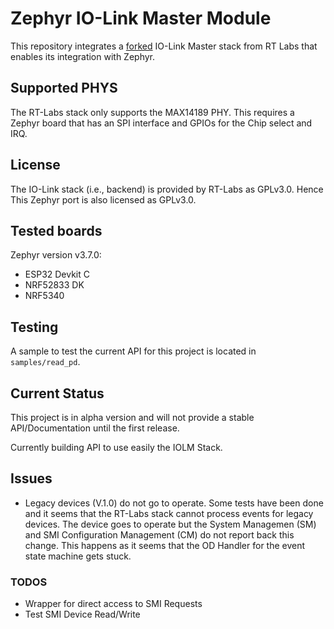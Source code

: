 # Zephyr IO-Link Master Module

This repository integrates a [forked](https://github.com/vChavezB/i-link/tree/zephyr) IO-Link Master stack from RT Labs that enables its integration with Zephyr.

## Supported PHYS

The RT-Labs stack only supports the MAX14189 PHY. This requires a Zephyr board that has an SPI interface and GPIOs for the Chip select and IRQ.

## License

The IO-Link stack (i.e., backend) is provided by RT-Labs as GPLv3.0. Hence This Zephyr port
is also licensed as GPLv3.0.

## Tested boards

Zephyr version v3.7.0:

- ESP32 Devkit C
- NRF52833 DK
- NRF5340

## Testing

A sample to test the current API for this project is located in `samples/read_pd`.

## Current Status

This project is in alpha version and will not provide a stable API/Documentation until the first release.

Currently building API to use easily the IOLM Stack.

## Issues

- Legacy devices (V.1.0) do not go to operate. Some tests have been done and it seems
that the RT-Labs stack cannot process events for legacy devices. The device goes to operate
but the System Managemen (SM) and SMI Configuration Management (CM) do not report back this change.
This happens as it seems that the OD Handler for the event state machine gets stuck.


### TODOS

- Wrapper for direct access to SMI Requests
- Test SMI Device Read/Write




